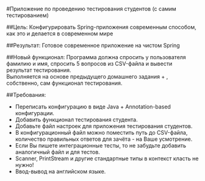 #Приложение по проведению тестирования студентов (с самим тестированием)

##Цель: 
Конфигурировать Spring-приложения современным способом, как это и делается в современном мире

##Результат: 
Готовое современное приложение на чистом Spring

##Новый функционал:
Программа должна спросить у пользователя фамилию и имя, спросить 5 вопросов из CSV-файла и вывести результат тестирования.<br/>
Выполняется на основе предыдущего домашнего задания + , собственно, сам функционал тестирования.

##Требования:
* Переписать конфигурацию в виде Java + Annotation-based конфигурации.
* Добавить функционал тестирования студента.
* Добавьте файл настроек для приложения тестирования студентов.
* В конфигурационный файл можно поместить путь до CSV-файла, количество правильных ответов для зачёта - на Ваше усмотрение.
* Если Вы пишете интеграционные тесты, то не забудьте добавить аналогичный файл и для тестов.
* Scanner, PrintStream и другие стандартные типы в контекст класть не нужно!
* Ввод-вывод на английском языке.